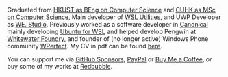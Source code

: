 Graduated from [HKUST as BEng on Computer Science](https://www.cse.ust.hk/) and [CUHK as MSc on Computer Science](http://msc.cse.cuhk.edu.hk), Main developer of [WSL Utilities](https://wslutiliti.es), and UWP Developer as [WE. Studio](https://github.com/wedotstudio). Previously worked as a software developer in [Canonical](https://canonical.com) mainly developing [Ubuntu for WSL](https://ubuntu.com/wsl) and helped develop Pengwin at [Whitewater Foundry](https://whitewaterfoundry.com), and founder of (no longer active) Windows Phone community [WPerfect](https://wp8bartemp.wordpress.com/). My CV in pdf can be found [here](https://cdn.patrickwu.space/base/CV.pdf).

You can support me via [GitHub Sponsors](https://github.com/sponsors/patrick330602), [PayPal](https://www.paypal.me/callmepk/) or [Buy Me a Coffee](https://www.buymeacoffee.com/callmepk), or buy some of my works at [Redbubble](https://callmepk.redbubble.com).